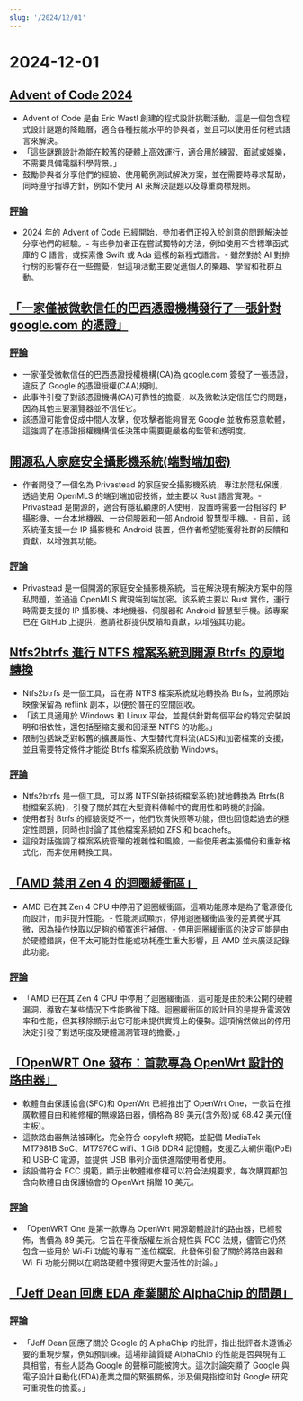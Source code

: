 ```yaml
---
slug: '/2024/12/01'
---
```


# 2024-12-01

## [Advent of Code 2024](https://adventofcode.com/2024/about)

- Advent of Code 是由 Eric Wastl 創建的程式設計挑戰活動，這是一個包含程式設計謎題的降臨曆，適合各種技能水平的參與者，並且可以使用任何程式語言來解決。
- 「這些謎題設計為能在較舊的硬體上高效運行，適合用於練習、面試或娛樂，不需要具備電腦科學背景。」
- 鼓勵參與者分享他們的經驗、使用範例測試解決方案，並在需要時尋求幫助，同時遵守指導方針，例如不使用 AI 來解決謎題以及尊重商標規則。

### [評論](https://news.ycombinator.com/item?id=42287231)

- 2024 年的 Advent of Code 已經開始，參加者們正投入於創意的問題解決並分享他們的經驗。- 有些參加者正在嘗試獨特的方法，例如使用不含標準函式庫的 C 語言，或探索像 Swift 或 Ada 這樣的新程式語言。- 雖然對於 AI 對排行榜的影響存在一些擔憂，但這項活動主要促進個人的樂趣、學習和社群互動。

## [「一家僅被微軟信任的巴西憑證機構發行了一張針對 google.com 的憑證」](https://follow.agwa.name/notice/AoZSMI38xcA3TrN1sm)

### [評論](https://news.ycombinator.com/item?id=42284202)

- 一家僅受微軟信任的巴西憑證授權機構(CA)為 google.com 簽發了一張憑證，違反了 Google 的憑證授權(CAA)規則。
- 此事件引發了對該憑證機構(CA)可靠性的擔憂，以及微軟決定信任它的問題，因為其他主要瀏覽器並不信任它。
- 該憑證可能會促成中間人攻擊，使攻擊者能夠冒充 Google 並散佈惡意軟體，這強調了在憑證授權機構信任決策中需要更嚴格的監管和透明度。

## [開源私人家庭安全攝影機系統(端對端加密)](https://github.com/privastead/privastead)

- 作者開發了一個名為 Privastead 的家庭安全攝影機系統，專注於隱私保護，透過使用 OpenMLS 的端到端加密技術，並主要以 Rust 語言實現。- Privastead 是開源的，適合有隱私顧慮的人使用，設置時需要一台相容的 IP 攝影機、一台本地機器、一台伺服器和一部 Android 智慧型手機。- 目前，該系統僅支援一台 IP 攝影機和 Android 裝置，但作者希望能獲得社群的反饋和貢獻，以增強其功能。

### [評論](https://news.ycombinator.com/item?id=42284412)

- Privastead 是一個開源的家庭安全攝影機系統，旨在解決現有解決方案中的隱私問題，並通過 OpenMLS 實現端到端加密。該系統主要以 Rust 實作，運行時需要支援的 IP 攝影機、本地機器、伺服器和 Android 智慧型手機。該專案已在 GitHub 上提供，邀請社群提供反饋和貢獻，以增強其功能。

## [Ntfs2btrfs 進行 NTFS 檔案系統到開源 Btrfs 的原地轉換](https://github.com/maharmstone/ntfs2btrfs)

- Ntfs2btrfs 是一個工具，旨在將 NTFS 檔案系統就地轉換為 Btrfs，並將原始映像保留為 reflink 副本，以便於潛在的空間回收。
- 「該工具適用於 Windows 和 Linux 平台，並提供針對每個平台的特定安裝說明和相依性，還包括壓縮支援和回滾至 NTFS 的功能。」
- 限制包括缺乏對較舊的擴展屬性、大型替代資料流(ADS)和加密檔案的支援，並且需要特定條件才能從 Btrfs 檔案系統啟動 Windows。

### [評論](https://news.ycombinator.com/item?id=42283950)

- Ntfs2btrfs 是一個工具，可以將 NTFS(新技術檔案系統)就地轉換為 Btrfs(B 樹檔案系統)，引發了關於其在大型資料傳輸中的實用性和時機的討論。
- 使用者對 Btrfs 的經驗褒貶不一，他們欣賞快照等功能，但也回憶起過去的穩定性問題，同時也討論了其他檔案系統如 ZFS 和 bcachefs。
- 這段對話強調了檔案系統管理的複雜性和風險，一些使用者主張備份和重新格式化，而非使用轉換工具。

## [「AMD 禁用 Zen 4 的迴圈緩衝區」](https://chipsandcheese.com/p/amd-disables-zen-4s-loop-buffer)

- AMD 已在其 Zen 4 CPU 中停用了迴圈緩衝區，這項功能原本是為了電源優化而設計，而非提升性能。- 性能測試顯示，停用迴圈緩衝區後的差異微乎其微，因為操作快取以足夠的頻寬進行補償。- 停用迴圈緩衝區的決定可能是由於硬體錯誤，但不太可能對性能或功耗產生重大影響，且 AMD 並未廣泛記錄此功能。

### [評論](https://news.ycombinator.com/item?id=42283933)

- 「AMD 已在其 Zen 4 CPU 中停用了迴圈緩衝區，這可能是由於未公開的硬體漏洞，導致在某些情況下性能略微下降。迴圈緩衝區的設計目的是提升電源效率和性能，但其移除顯示出它可能未提供實質上的優勢。這項悄然做出的停用決定引發了對透明度及硬體漏洞管理的擔憂。」

## [「OpenWRT One 發布：首款專為 OpenWrt 設計的路由器」](https://sfconservancy.org/news/2024/nov/29/openwrt-one-wireless-router-now-ships-black-friday/)

- 軟體自由保護協會(SFC)和 OpenWrt 已經推出了 OpenWrt One，一款旨在推廣軟體自由和維修權的無線路由器，價格為 89 美元(含外殼)或 68.42 美元(僅主板)。
- 這款路由器無法被磚化，完全符合 copyleft 規範，並配備 MediaTek MT7981B SoC、MT7976C wifi、1 GiB DDR4 記憶體，支援乙太網供電(PoE)和 USB-C 電源，並提供 USB 串列介面供進階使用者使用。
- 該設備符合 FCC 規範，顯示出軟體維修權可以符合法規要求，每次購買都包含向軟體自由保護協會的 OpenWrt 捐贈 10 美元。

### [評論](https://news.ycombinator.com/item?id=42285689)

- 「OpenWRT One 是第一款專為 OpenWrt 開源韌體設計的路由器，已經發佈，售價為 89 美元。它旨在平衡版權左派合規性與 FCC 法規，儘管它仍然包含一些用於 Wi-Fi 功能的專有二進位檔案。此發佈引發了關於將路由器和 Wi-Fi 功能分開以在網路硬體中獲得更大靈活性的討論。」

## [「Jeff Dean 回應 EDA 產業關於 AlphaChip 的問題」](https://twitter.com/JeffDean/status/1858540085794451906)

### [評論](https://news.ycombinator.com/item?id=42285128)

- 「Jeff Dean 回應了關於 Google 的 AlphaChip 的批評，指出批評者未遵循必要的重現步驟，例如預訓練。這場辯論質疑 AlphaChip 的性能是否與現有工具相當，有些人認為 Google 的聲稱可能被誇大。這次討論突顯了 Google 與電子設計自動化(EDA)產業之間的緊張關係，涉及偏見指控和對 Google 研究可重現性的擔憂。」

<head>
  <meta property="og:title" content="Advent of Code 2024" />
  <meta property="og:type" content="website" />
  <meta property="og:image" content="https://og.cho.sh/api/og/?title=Advent%20of%20Code%202024&subheading=2024%E5%B9%B412%E6%9C%881%E6%97%A5%20%E6%98%9F%E6%9C%9F%E6%97%A5%3A%20Hacker%20News%20%E6%91%98%E8%A6%81" />
</head>
